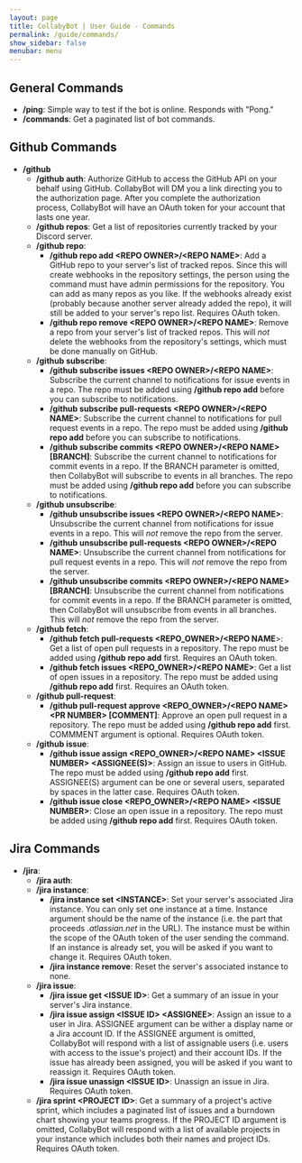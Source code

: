 ```yaml
---
layout: page
title: CollabyBot | User Guide - Commands
permalink: /guide/commands/
show_sidebar: false
menubar: menu
---
```


## General Commands

* **/ping**: Simple way to test if the bot is online. Responds with "Pong."
* **/commands**: Get a paginated list of bot commands.

## Github Commands

* **/github**
    * **/github auth**: Authorize GitHub to access the GitHub API on your behalf using GitHub. CollabyBot will DM you a link directing you to the authorization page. After you complete the authorization process, CollabyBot will have an OAuth token for your account that lasts one year.
    * **/github repos**: Get a list of repositories currently tracked by your Discord server.
    * **/github repo**:
      * **/github repo add \<REPO OWNER>/\<REPO NAME>**: Add a GitHub repo to your server's list of tracked repos. Since this will create webhooks in the repository settings, the person using the command must have admin permissions for the repository. You can add as many repos as you like. If the webhooks already exist (probably because another server already added the repo), it will still be added to your server's repo list. Requires OAuth token.
      * **/github repo remove \<REPO OWNER>/\<REPO NAME>**: Remove a repo from your server's list of tracked repos. This will _not_ delete the webhooks from the repository's settings, which must be done manually on GitHub.
    * **/github subscribe**:
      * **/github subscribe issues \<REPO OWNER>/\<REPO NAME>**: Subscribe the current channel to notifications for issue events in a repo. The repo must be added using **/github repo add** before you can subscribe to notifications.
      * **/github subscribe pull-requests \<REPO OWNER>/\<REPO NAME>**: Subscribe the current channel to notifications for pull request events in a repo. The repo must be added using **/github repo add** before you can subscribe to notifications.
      * **/github subscribe commits \<REPO OWNER>/\<REPO NAME> \[BRANCH]**: Subscribe the current channel to notifications for commit events in a repo. If the BRANCH parameter is omitted, then CollabyBot will subscribe to events in all branches. The repo must be added using **/github repo add** before you can subscribe to notifications.
    * **/github unsubscribe**:
      * **/github unsubscribe issues \<REPO OWNER>/\<REPO NAME>**: Unsubscribe the current channel from notifications for issue events in a repo. This will _not_ remove the repo from the server.
      * **/github unsubscribe pull-requests \<REPO OWNER>/\<REPO NAME>**: Unsubscribe the current channel from notifications for pull request events in a repo. This will _not_ remove the repo from the server.
      * **/github unsubscribe commits \<REPO OWNER>/\<REPO NAME> \[BRANCH]**: Unsubscribe the current channel from notifications for commit events in a repo. If the BRANCH parameter is omitted, then CollabyBot will unsubscribe from events in all branches. This will _not_ remove the repo from the server.
    * **/github fetch**:
      * **/github fetch pull-requests \<REPO_OWNER>/\<REPO NAME**>: Get a list of open pull requests in a repository. The repo must be added using **/github repo add** first. Requires an OAuth token.
      * **/github fetch issues \<REPO_OWNER>/\<REPO NAME>**: Get a list of open issues in a repository. The repo must be added using **/github repo add** first. Requires an OAuth token.
    * **/github pull-request**:
      * **/github pull-request approve \<REPO_OWNER>/\<REPO NAME> \<PR NUMBER> \[COMMENT]**: Approve an open pull request in a repository. The repo must be added using **/github repo add** first. COMMMENT argument is optional. Requires OAuth token.
    * **/github issue**:
      * **/github issue assign \<REPO_OWNER>/\<REPO NAME> \<ISSUE NUMBER> \<ASSIGNEE(S)>**: Assign an issue to users in GitHub. The repo must be added using **/github repo add** first. ASSIGNEE(S) argument can be one or several users, separated by spaces in the latter case. Requires OAuth token.
      * **/github issue close \<REPO_OWNER>/\<REPO NAME> \<ISSUE NUMBER>**: Close an open issue in a repository. The repo must be added using **/github repo add** first. Requires OAuth token.

## Jira Commands

* **/jira**:
  * **/jira auth**:
  * **/jira instance**:
    * **/jira instance set \<INSTANCE>**: Set your server's associated Jira instance. You can only set one instance at a time. Instance argument should be the name of the instance (i.e. the part that proceeds _.atlassian.net_ in the URL). The instance must be within the scope of the OAuth token of the user sending the command. If an instance is already set, you will be asked if you want to change it. Requires OAuth token.
    * **/jira instance remove**: Reset the server's associated instance to none.
  * **/jira issue**:
    * **/jira issue get \<ISSUE ID>**: Get a summary of an issue in your server's Jira instance.
    * **/jira issue assign \<ISSUE ID> \<ASSIGNEE>**: Assign an issue to a user in Jira. ASSIGNEE argument can be wither a display name or a Jira account ID. If the ASSIGNEE argument is omitted, CollabyBot will respond with a list of assignable users (i.e. users with access to the issue's project) and their account IDs. If the issue has already been assigned, you will be asked if you want to reassign it. Requires OAuth token.
    * **/jira issue unassign \<ISSUE ID>**: Unassign an issue in Jira. Requires OAuth token.
  * **/jira sprint \<PROJECT ID>**: Get a summary of a project's active sprint, which includes a paginated list of issues and a burndown chart showing your teams progress. If the PROJECT ID argument is omitted, CollabyBot will respond with a list of available projects in your instance which includes both their names and project IDs. Requires OAuth token.
